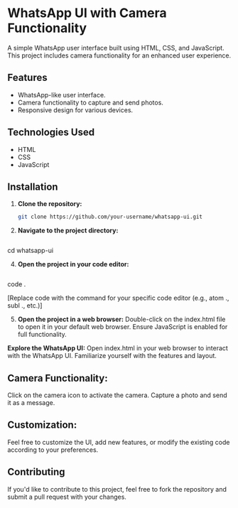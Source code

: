 # WhatsApp UI with Camera Functionality

A simple WhatsApp user interface built using HTML, CSS, and JavaScript. This project includes camera functionality for an enhanced user experience.


## Features
- WhatsApp-like user interface.
- Camera functionality to capture and send photos.
- Responsive design for various devices.

## Technologies Used
- HTML
- CSS
- JavaScript

## Installation
1. **Clone the repository:**
   ```bash
   git clone https://github.com/your-username/whatsapp-ui.git

2. **Navigate to the project directory:**
   ```bash
cd whatsapp-ui

4. **Open the project in your code editor:**
   ```bash
code .

[Replace code with the command for your specific code editor (e.g., atom ., subl ., etc.)]

5. **Open the project in a web browser:**
Double-click on the index.html file to open it in your default web browser.
Ensure JavaScript is enabled for full functionality.

**Explore the WhatsApp UI:**
Open index.html in your web browser to interact with the WhatsApp UI. Familiarize yourself with the features and layout.

## Camera Functionality:
Click on the camera icon to activate the camera.
Capture a photo and send it as a message.

## Customization:
Feel free to customize the UI, add new features, or modify the existing code according to your preferences.

## Contributing
If you'd like to contribute to this project, feel free to fork the repository and submit a pull request with your changes.
